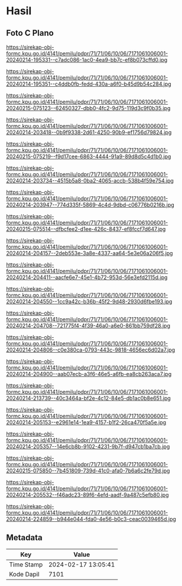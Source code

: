 # Hasil

## Foto C Plano

https://sirekap-obj-formc.kpu.go.id/4141/pemilu/pdpr/71/71/06/10/06/7171061006001-20240214-195331--c7adc086-1ac0-4ea9-bb7c-ef8b073cffd0.jpg

https://sirekap-obj-formc.kpu.go.id/4141/pemilu/pdpr/71/71/06/10/06/7171061006001-20240214-195351--c4ddb0fb-fedd-430a-a6f0-b45d9b54c284.jpg

https://sirekap-obj-formc.kpu.go.id/4141/pemilu/pdpr/71/71/06/10/06/7171061006001-20240215-075123--62450327-dbb0-4fc2-9d75-119d3c9f0b35.jpg

https://sirekap-obj-formc.kpu.go.id/4141/pemilu/pdpr/71/71/06/10/06/7171061006001-20240214-203418--0b9f9338-2d61-4250-90b9-ef1756d79824.jpg

https://sirekap-obj-formc.kpu.go.id/4141/pemilu/pdpr/71/71/06/10/06/7171061006001-20240215-075219--f9d17cee-6863-4444-91a9-89d8d5c4d1b0.jpg

https://sirekap-obj-formc.kpu.go.id/4141/pemilu/pdpr/71/71/06/10/06/7171061006001-20240214-203734--4515b5a8-0ba2-4065-accb-538b4f59e754.jpg

https://sirekap-obj-formc.kpu.go.id/4141/pemilu/pdpr/71/71/06/10/06/7171061006001-20240214-203947--774d335f-5869-4c4d-9dbd-c06776b0216b.jpg

https://sirekap-obj-formc.kpu.go.id/4141/pemilu/pdpr/71/71/06/10/06/7171061006001-20240215-075514--dfbcfee2-d1ee-426c-8437-ef8fccf7d647.jpg

https://sirekap-obj-formc.kpu.go.id/4141/pemilu/pdpr/71/71/06/10/06/7171061006001-20240214-204157--2deb553e-3a8e-4337-aa64-5e3e06a206f5.jpg

https://sirekap-obj-formc.kpu.go.id/4141/pemilu/pdpr/71/71/06/10/06/7171061006001-20240214-204411--aacfe6e7-45e1-4b72-953d-56e3efd2115d.jpg

https://sirekap-obj-formc.kpu.go.id/4141/pemilu/pdpr/71/71/06/10/06/7171061006001-20240214-204550--1cc9a42c-b36b-45f2-9d48-2930d6fbe193.jpg

https://sirekap-obj-formc.kpu.go.id/4141/pemilu/pdpr/71/71/06/10/06/7171061006001-20240214-204708--721775f4-4f39-46a0-a6e0-861bb759df28.jpg

https://sirekap-obj-formc.kpu.go.id/4141/pemilu/pdpr/71/71/06/10/06/7171061006001-20240214-204806--c0e380ca-0793-443c-9818-4656ec6d02a7.jpg

https://sirekap-obj-formc.kpu.go.id/4141/pemilu/pdpr/71/71/06/10/06/7171061006001-20240214-204900--aab07ecb-a3f6-46e5-a6fb-ea8cb263aca7.jpg

https://sirekap-obj-formc.kpu.go.id/4141/pemilu/pdpr/71/71/06/10/06/7171061006001-20240214-213739--40c3464a-bf2e-4c12-84e5-db1ac0b8e651.jpg

https://sirekap-obj-formc.kpu.go.id/4141/pemilu/pdpr/71/71/06/10/06/7171061006001-20240214-205153--e2961e14-1ea9-4157-b1f2-26ca470f5a5e.jpg

https://sirekap-obj-formc.kpu.go.id/4141/pemilu/pdpr/71/71/06/10/06/7171061006001-20240214-205357--14e6cb8b-9102-4231-9b7f-d947cb1ba7cb.jpg

https://sirekap-obj-formc.kpu.go.id/4141/pemilu/pdpr/71/71/06/10/06/7171061006001-20240215-075850--7b451809-739d-41c0-afa0-7b6a6c2fe79d.jpg

https://sirekap-obj-formc.kpu.go.id/4141/pemilu/pdpr/71/71/06/10/06/7171061006001-20240214-205532--f46adc23-89f6-4efd-aadf-9a487c5efb80.jpg

https://sirekap-obj-formc.kpu.go.id/4141/pemilu/pdpr/71/71/06/10/06/7171061006001-20240214-224859--b944e044-fda0-4e56-b0c3-ceac0039465d.jpg


## Metadata

| Key        | Value               |
| ---------- | ------------------- |
| Time Stamp | 2024-02-17 13:05:41 |
| Kode Dapil | 7101                |



